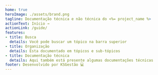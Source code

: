 ```yaml
---
home: true
heroImage: ./assets/brand.png
tagline: Documentação técnica e não técnica do <%= project_name %>
actionText: Início →
actionLink: /guide/
features:
- title: Busca
  details: Você pode buscar um tópico na barra superior
- title: Organização
  details: Esta documentado em tópicos e sub-tópicos
- title: Documentação técnica
  details: Aqui também está presente algumas documentações técnicas
footer: Desenvolvido por KSGestão 💻
---
```

